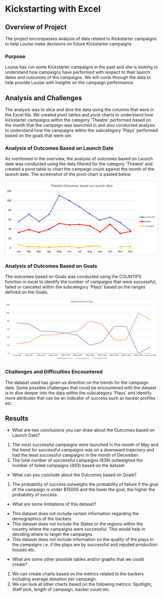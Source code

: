 # Kickstarting with Excel

## Overview of Project
The project encompasses analysis of data related to Kickstarter campaigns to help Louise make decisions on future Kickstarter campaigns

### Purpose
Louise has run some Kickstarter campaigns in the past and she is looking to understand how campaigns have performed with respect to their launch dates and outcomes of the campaigns. We will comb through the data to help provide Louise with insights on the campaign performance.

## Analysis and Challenges
The analysis was to slice and dice the data using the columns that were in the Excel file. We created pivot tables and pivot charts to understand how kickstarter campaigns within the category 'Theatre' performed based on the month that the campaign was launched in and also conducted analysis to understand how the campaigns within the subcategory 'Plays' performed based on the goals that were set. 

### Analysis of Outcomes Based on Launch Date
As mentioned in the overview, the analysis of outcomes based on Launch date was conducted using the data filtered for the category 'Theatre' and created a pivot table to chart the campaign count against the month of the launch date. The screenshot of the pivot chart is pasted below. 

![Theatre_Outcomes_vs_Launch_date](https://github.com/dkatragadda/kickstarter-analysis/blob/main/Resources/Theatre_Outcomes_vs_Launch.png)

### Analysis of Outcomes Based on Goals
The outcomes based on Goals was conducted using the COUNTIFS function in excel to identify the number of campaigns that were successful, failed or canceled within the subcategory 'Plays' based on the ranges defined on the Goals. 

![Outcomes_Based_on_Goals](https://github.com/dkatragadda/kickstarter-analysis/blob/main/Resources/Outcomes_vs_Goals.png)

### Challenges and Difficulties Encountered
The dataset used has given us direction on the trends for the campaign data. Some possible challenges that could be encountered with the dataset is to dive deeper into the data within the subcategory 'Plays' and identify more attributes that can be an indicator of success such as backer profiles etc. 


## Results

- What are two conclusions you can draw about the Outcomes based on Launch Date?
1. The most successful campaigns were launched in the month of May and the trend for successful campaigns was on a downward trajectory and had the least successful campaigns in the month of December.
2. The total number of successful campaigns (839) outweighed the number of failed campaigns (493) based on the dataset

- What can you conclude about the Outcomes based on Goals?
1. The probability of success outweighs the probability of failure if the goal of the campaign is under $15000 and the lower the goal, the higher the probability of success. 

- What are some limitations of this dataset?
* This dataset does not include certain information regarding the demographics of the backers
* This dataset does not include the States or the regions within the country where the campaigns were successful. This would help in deciding where to target the campaigns. 
* This dataset does not include information on the quality of the plays in the campaigns i.e. if the plays are by successful and reputed production houses etc. 

- What are some other possible tables and/or graphs that we could create?
1. We can create charts based on the metrics related to the backers including average donation per campaign.
2. We can look at other charts based on the following metrics: Spotlight, Staff pick, length of campaign, backer count etc.
